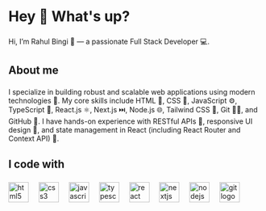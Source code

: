<h1 align="left">Hey 👋 What's up?</h1>

###

<p align="left">Hi, I’m Rahul Bingi 👋 — a passionate Full Stack Developer 💻.</p>

###

<h2 align="left">About me</h2>

###

<p align="left">I specialize in building robust and scalable web applications using modern technologies 🚀. My core skills include HTML 📝, CSS 🎨, JavaScript ⚙️, TypeScript 🔷, React.js ⚛️, Next.js ⏭️, Node.js 🌐, Tailwind CSS 💨, Git 🧑‍💻, and GitHub 📂. I have hands-on experience with RESTful APIs 🔗, responsive UI design 📱, and state management in React (including React Router and Context API) 🔄.</p>

###

<h2 align="left">I code with</h2>

###

<div align="left">
  <img src="https://cdn.jsdelivr.net/gh/devicons/devicon/icons/html5/html5-original.svg" height="40" alt="html5 logo"  />
  <img width="12" />
  <img src="https://cdn.jsdelivr.net/gh/devicons/devicon/icons/css3/css3-original.svg" height="40" alt="css3 logo"  />
  <img width="12" />
  <img src="https://skillicons.dev/icons?i=js" height="40" alt="javascript logo"  />
  <img width="12" />
  <img src="https://cdn.jsdelivr.net/gh/devicons/devicon/icons/typescript/typescript-original.svg" height="40" alt="typescript logo"  />
  <img width="12" />
  <img src="https://cdn.jsdelivr.net/gh/devicons/devicon/icons/react/react-original.svg" height="40" alt="react logo"  />
  <img width="12" />
  <img src="https://cdn.jsdelivr.net/gh/devicons/devicon/icons/nextjs/nextjs-original.svg" height="40" alt="nextjs logo"  />
  <img width="12" />
  <img src="https://cdn.jsdelivr.net/gh/devicons/devicon/icons/nodejs/nodejs-original.svg" height="40" alt="nodejs logo"  />
  <img width="12" />
  <img src="https://cdn.jsdelivr.net/gh/devicons/devicon/icons/git/git-original.svg" height="40" alt="git logo"  />
</div>

###
